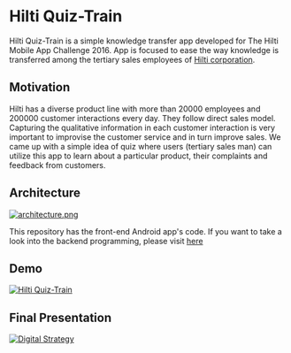 
Hilti Quiz-Train
================

 Hilti Quiz-Train is a simple knowledge transfer app developed for The Hilti Mobile App Challenge 2016. App is focused to ease the way knowledge is transferred among the tertiary sales employees of [Hilti corporation](https://en.wikipedia.org/wiki/Hilti).

## Motivation
  Hilti has a diverse product line with more than 20000 employees and 200000 customer interactions every day. They follow direct sales model. Capturing the qualitative information in each customer interaction is very important to improvise the customer service and in turn improve sales. We came up with a simple idea of quiz where users (tertiary sales man) can utilize this app to learn about a particular product, their complaints and  feedback from customers. 

## Architecture
  [![architecture.png](https://s23.postimg.org/m67h7huq3/architecture.png)](https://postimg.org/image/keeiclbd3/)


 This repository has the front-end Android app's code. If you want to take a look into the backend programming, please visit [here]()


## Demo

[![Hilti Quiz-Train](https://i.ytimg.com/vi/f02qvCwok18/1.jpg)](https://youtu.be/f02qvCwok18 "Hilti Quiz-Train")

## Final Presentation

[![Digital Strategy](https://i.ytimg.com/vi/6BrfyR0hg7M/3.jpg)](https://youtu.be/6BrfyR0hg7M "Digital Strategy")




 





